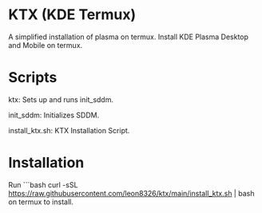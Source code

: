# KTX (KDE Termux)
A simplified installation of plasma on termux.
Install KDE Plasma Desktop and Mobile on termux.
# Scripts
ktx: Sets up and runs init_sddm.

init_sddm: Initializes SDDM.

install_ktx.sh: KTX Installation Script.
# Installation
Run ```bash
curl -sSL https://raw.githubusercontent.com/leon8326/ktx/main/install_ktx.sh | bash
on termux to install.
